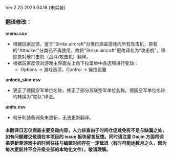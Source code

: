 Ver.2.25 2023.04.18 (未实装)
### 翻译修改：

**menu.csv**
 - 根据玩家反馈，鉴于"Strike aircraft"分类已涵盖游戏内所有攻击机，原有的"Attacker"分类已不再使用，故将"Strike aircraft"更改译名为“攻击机”，移除原对地打击机（战斗/攻击机）翻译。
 - 根据玩家反馈对游戏主界面左上角下拉菜单中各选项进行变动：
   - Options → 游戏选项，Control → 操控设置 

**unlock_skin.csv**
 - 更正了德国空军单位名称，修正了部分苏联空军单位名称。德国空军单位名称均转换为“联队”译法。

**units.csv**
 - 匈牙利装备词条未更新，无法更新翻译。

#### 本翻译日志仅涵盖主要变动内容，人力排查由于时间仓促难免有不足与缺漏之处，如有问题建议敬请在本项目的 issue 板块留言反馈。同时请注意 Gaijin 方面将词条更新至游戏中的时间往往与编辑时间存在一定延迟（有时可能达数月之久，因为每次更新并不会升级全部的本地化文件），敬请理解。
